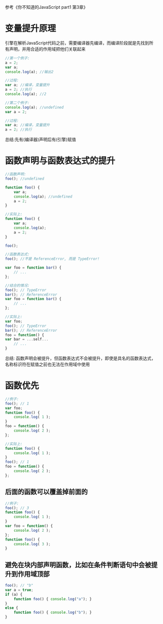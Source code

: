 参考《你不知道的JavaScript part1 第3章》
# 变量提升原理

引擎在解析JavaScript代码之前，需要编译器先编译，而编译阶段就是先找到所有声明，并用合适的作用域把他们关联起来
``` javascript
//第一个例子:
a = 2;
var a;
console.log(a); //输出2

//过程:
var a; //编译，变量提升
a = 2; //执行
console.log(a); //2

//第二个例子:
console.log(a); //undefined
var a = 2;

//过程:
var a; //编译，变量提升
a = 2; //执行
```
总结:先有(编译器)声明后有(引擎)赋值

# 函数声明与函数表达式的提升

``` javascript
//函数声明:
foo(); //undefined

function foo() {
    var a;
    console.log(a); //undefined
    a = 2;
}

//实际上:
function foo() {
    var a;
    console.log(a);
    a = 2;
}

foo();

//函数表达式:
foo(); //不是 ReferenceError, 而是 TypeError!

var foo = function bar() {
    // ...
};

//结合的情况:
foo(); // TypeError
bar(); // ReferenceError
var foo = function bar() {
    // ...
};

//实际上:
var foo;
foo(); // TypeError
bar(); // ReferenceError
foo = function() {
var bar = ...self...
    // ...
}
```
总结: 函数声明会被提升，但函数表达式不会被提升，即使是具名的函数表达式，名称标识符在赋值之前也无法在作用域中使用

# 函数优先

``` javascript
//例子:
foo(); // 1
var foo;
function foo() {
    console.log( 1 );
} 
foo = function() {
    console.log( 2 );
};

//实际上:
function foo() {
    console.log( 1 );
} 
foo(); // 1
foo = function() {
    console.log( 2 );
};
```
## 后面的函数可以覆盖掉前面的

``` javascript
//例子:
foo(); // 3
function foo() {
    console.log( 1 );
}
var foo = function() {
    console.log( 2 );
};
function foo() {
    console.log( 3 );
}
```
## 避免在块内部声明函数，比如在条件判断语句中会被提升到作用域顶部

``` javascript
foo(); // "b"
var a = true;
if (a) {
    function foo() { console.log("a"); }
}
else {
    function foo() { console.log("b"); }
}
```
